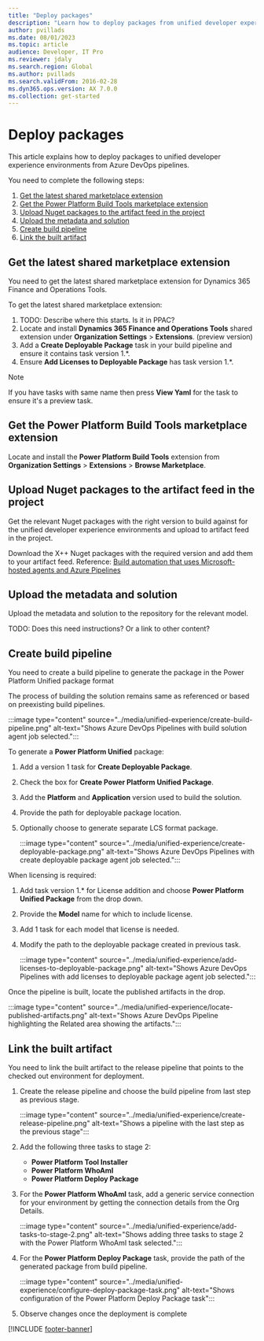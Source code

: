 ```yaml
---
title: "Deploy packages"
description: "Learn how to deploy packages from unified developer experience environments from Azure DevOps pipelines."
author: pvillads
ms.date: 08/01/2023
ms.topic: article
audience: Developer, IT Pro
ms.reviewer: jdaly
ms.search.region: Global
ms.author: pvillads
ms.search.validFrom: 2016-02-28
ms.dyn365.ops.version: AX 7.0.0
ms.collection: get-started
---
```


# Deploy packages

This article explains how to deploy packages to unified developer experience environments from Azure DevOps pipelines.

You need to complete the following steps:

1. [Get the latest shared marketplace extension](#get-the-latest-shared-marketplace-extension)
1. [Get the Power Platform Build Tools marketplace extension](#get-the-power-platform-build-tools-marketplace-extension)
1. [Upload Nuget packages to the artifact feed in the project](#upload-nuget-packages-to-the-artifact-feed-in-the-project)
1. [Upload the metadata and solution](#upload-the-metadata-and-solution)
1. [Create build pipeline](#create-build-pipeline)
1. [Link the built artifact](#link-the-built-artifact)


## Get the latest shared marketplace extension

You need to get the latest shared marketplace extension for Dynamics 365 Finance and Operations Tools.

To get the latest shared marketplace extension:

1. TODO: Describe where this starts. Is it in PPAC?
1. Locate and install **Dynamics 365 Finance and Operations Tools** shared extension under **Organization Settings** > **Extensions**. (preview version)
1. Add a **Create Deployable Package** task in your build pipeline and ensure it contains task version 1.\*. 
1. Ensure **Add Licenses to Deployable Package** has task version 1.\*.  

> [!NOTE]
> If you have tasks with same name then press **View Yaml** for the task to ensure it's a preview task.

## Get the Power Platform Build Tools marketplace extension

Locate and install the **Power Platform Build Tools** extension from **Organization Settings** > **Extensions** > **Browse Marketplace**.

## Upload Nuget packages to the artifact feed in the project

Get the relevant Nuget packages with the right version to build against for the unified developer experience environments and upload to artifact feed in the project.

Download the X++ Nuget packages with the required version and add them to your artifact feed. Reference: [Build automation that uses Microsoft-hosted agents and Azure Pipelines](articles/fin-ops-core/dev-itpro/dev-tools/hosted-build-automation.md)

## Upload the metadata and solution

Upload the metadata and solution to the repository for the relevant model.

TODO: Does this need instructions? Or a link to other content?

## Create build pipeline

You need to create a build pipeline to generate the package in the Power Platform Unified package format

The process of building the solution remains same as referenced or based on preexisting build pipelines.

:::image type="content" source="../media/unified-experience/create-build-pipeline.png" alt-text="Shows Azure DevOps Pipelines with build solution agent job selected.":::

To generate a **Power Platform Unified** package:

1. Add a version 1 task for **Create Deployable Package**.
1. Check the box for **Create Power Platform Unified Package**.
1. Add the **Platform** and **Application** version used to build the solution.
1. Provide the path for deployable package location.
1. Optionally choose to generate separate LCS format package.

   :::image type="content" source="../media/unified-experience/create-deployable-package.png" alt-text="Shows Azure DevOps Pipelines with create deployable package agent job selected.":::

When licensing is required:

1. Add task version 1.\* for License addition and choose **Power Platform Unified Package** from the drop down.
1. Provide the **Model** name for which to include license.
1. Add 1 task for each model that license is needed.
1. Modify the path to the deployable package created in previous task.

   :::image type="content" source="../media/unified-experience/add-licenses-to-deployable-package.png" alt-text="Shows Azure DevOps Pipelines with add licenses to deployable package agent job selected.":::

Once the pipeline is built, locate the published artifacts in the drop.

   :::image type="content" source="../media/unified-experience/locate-published-artifacts.png" alt-text="Shows Azure DevOps Pipeline highlighting the Related area showing the artifacts.":::

## Link the built artifact

You need to link the built artifact to the release pipeline that points to the checked out environment for deployment.

1. Create the release pipeline and choose the build pipeline from last step as previous stage.

   :::image type="content" source="../media/unified-experience/create-release-pipeline.png" alt-text="Shows a pipeline with the last step as the previous stage":::

1. Add the following three tasks to stage 2:

   - **Power Platform Tool Installer**
   - **Power Platform WhoAmI**
   - **Power Platform Deploy Package**

1. For the **Power Platform WhoAmI** task, add a generic service connection for your environment by getting the connection details from the Org Details. 

   :::image type="content" source="../media/unified-experience/add-tasks-to-stage-2.png" alt-text="Shows adding three tasks to stage 2 with the Power Platform WhoAmI task selected.":::

1. For the **Power Platform Deploy Package** task, provide the path of the generated package from build pipeline.

   :::image type="content" source="../media/unified-experience/configure-deploy-package-task.png" alt-text="Shows configuration of the Power Platform Deploy Package task":::

1. Observe changes once the deployment is complete  


[!INCLUDE [footer-banner](../../../includes/footer-banner.md)]
